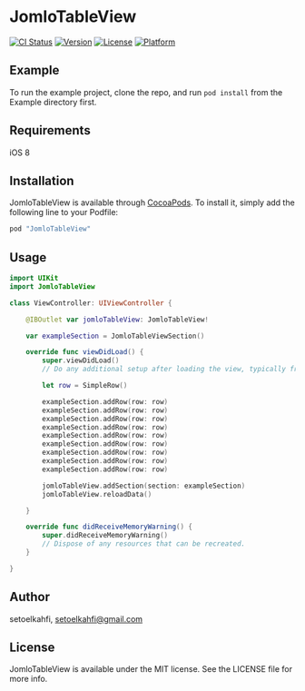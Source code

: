 # JomloTableView

[![CI Status](http://img.shields.io/travis/setoelkahfi/JomloTableView.svg?style=flat)](https://travis-ci.org/setoelkahfi/JomloTableView)
[![Version](https://img.shields.io/cocoapods/v/JomloTableView.svg?style=flat)](http://cocoapods.org/pods/JomloTableView)
[![License](https://img.shields.io/cocoapods/l/JomloTableView.svg?style=flat)](http://cocoapods.org/pods/JomloTableView)
[![Platform](https://img.shields.io/cocoapods/p/JomloTableView.svg?style=flat)](http://cocoapods.org/pods/JomloTableView)

## Example

To run the example project, clone the repo, and run `pod install` from the Example directory first.

## Requirements

iOS 8

## Installation

JomloTableView is available through [CocoaPods](http://cocoapods.org). To install
it, simply add the following line to your Podfile:

```ruby
pod "JomloTableView"
```

## Usage

```swift
import UIKit
import JomloTableView

class ViewController: UIViewController {

    @IBOutlet var jomloTableView: JomloTableView!

    var exampleSection = JomloTableViewSection()

    override func viewDidLoad() {
        super.viewDidLoad()
        // Do any additional setup after loading the view, typically from a nib.

        let row = SimpleRow()

        exampleSection.addRow(row: row)
        exampleSection.addRow(row: row)
        exampleSection.addRow(row: row)
        exampleSection.addRow(row: row)
        exampleSection.addRow(row: row)
        exampleSection.addRow(row: row)
        exampleSection.addRow(row: row)
        exampleSection.addRow(row: row)
        exampleSection.addRow(row: row)

        jomloTableView.addSection(section: exampleSection)
        jomloTableView.reloadData()

    }

    override func didReceiveMemoryWarning() {
        super.didReceiveMemoryWarning()
        // Dispose of any resources that can be recreated.
    }

}
```

## Author

setoelkahfi, setoelkahfi@gmail.com

## License

JomloTableView is available under the MIT license. See the LICENSE file for more info.
